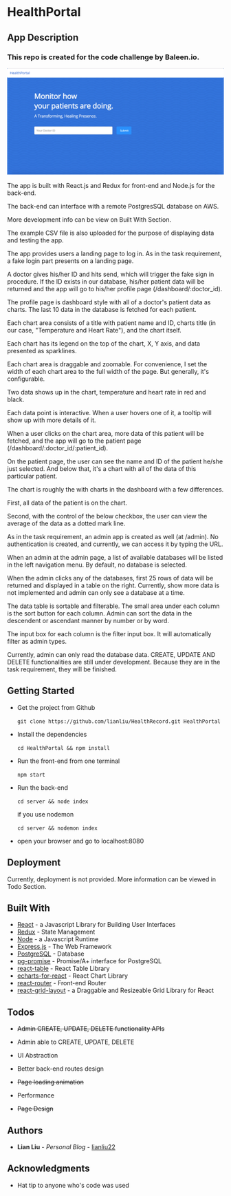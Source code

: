 # HealthPortal

## App Description

### This repo is created for the code challenge by Baleen.io.

![HealthPortal](/screenshots/screenshot.jpg?raw=true "Screenshot of Landing Page")

The app is built with React.js and Redux for front-end and Node.js for the back-end. 

The back-end can interface with a remote PostgresSQL database on AWS. 


More development info can be view on Built With Section.

The example CSV file is also uploaded for the purpose of displaying data and testing the app.

The app provides users a landing page to log in. As in the task requirement, a fake login part presents on a landing page.

A doctor gives his/her ID and hits send, which will trigger the fake sign in procedure. If the ID exists in our database, his/her patient data will be returned and the app will go to his/her profile page (/dashboard/:doctor_id).

The profile page is dashboard style with all of a doctor's patient data as charts. The last 10 data in the database is fetched for each patient.

Each chart area consists of a title with patient name and ID, charts title (in our case, "Temperature and Heart Rate"), and the chart itself.

Each chart has its legend on the top of the chart,  X, Y axis, and data presented as sparklines.

Each chart area is draggable and zoomable. For convenience, I set the width of each chart area to the full width of the page. But generally, it's configurable. 

Two data shows up in the chart, temperature and heart rate in red and black.

Each data point is interactive. When a user hovers one of it, a tooltip will show up with more details of it.

When a user clicks on the chart area, more data of this patient will be fetched, and the app will go to the patient page (/dashboard/:doctor_id/:patient_id).


On the patient page, the user can see the name and ID of the patient he/she just selected. And below that, it's a chart with all of the data of this particular patient.

The chart is roughly the with charts in the dashboard with a few differences. 

First, all data of the patient is on the chart.
 
Second, with the control of the below checkbox, the user can view the average of the data as a dotted mark line.


As in the task requirement, an admin app is created as well (at /admin). No authentication is created, and currently, we can access it by typing the URL.


When an admin at the admin page, a list of available databases will be listed in the left navigation menu. By default, no database is selected.

When the admin clicks any of the databases, first 25 rows of data will be returned and displayed in a table on the right. Currently, show more data is not implemented and admin can only see a database at a time.

The data table is sortable and filterable. The small area under each column is the sort button for each column. Admin can sort the data in the descendent or ascendant manner by number or by word.

The input box for each column is the filter input box. It will automatically filter as admin types.

Currently, admin can only read the database data. CREATE, UPDATE AND DELETE functionalities are still under development. Because they are in the task requirement, they will be finished.


## Getting Started

* Get the project from Github

	```git clone https://github.com/lianliu/HealthRecord.git HealthPortal```

* Install the dependencies

	```cd HealthPortal && npm install```

* Run the front-end from one terminal

	```npm start```

* Run the back-end
	
	```cd server && node index```

	if you use nodemon

	```cd server && nodemon index```

* open your browser and go to localhost:8080

## Deployment

Currently, deployment is not provided. More information can be viewed in Todo Section.

## Built With

* [React](https://facebook.github.io/react/) - a Javascript Library for Building User Interfaces
* [Redux](http://redux.js.org/) - State Management
* [Node](https://nodejs.org) - a Javascript Runtime
* [Express.js](http://expressjs.com) - The Web Framework
* [PostgreSQL](https://rometools.postgresql.com) - Database
* [pg-promise](https://github.com/vitaly-t/pg-promise) - Promise/A+ interface for PostgreSQL
* [react-table](https://github.com/tannerlinsley/react-table) - React Table Library
* [echarts-for-react](http://git.hust.cc/echarts-for-react/#/?_k=x9q95c) - React Chart Library
* [react-router](https://reacttraining.com/react-router/) - Front-end Router
* [react-grid-layout](https://github.com/STRML/react-grid-layout) - a Draggable and Resizeable Grid Library for React

## Todos

* ~~Admin CREATE, UPDATE, DELETE functionality APIs~~

* Admin able to CREATE, UPDATE, DELETE

* UI Abstraction

* Better back-end routes design

* ~~Page loading animation~~

* Performance

* ~~Page Design~~

## Authors

* **Lian Liu** - *Personal Blog* - [lianliu22](http://lianliu22.com)

## Acknowledgments

* Hat tip to anyone who's code was used

